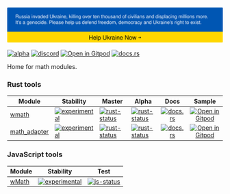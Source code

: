 [![Stand With Ukraine](https://raw.githubusercontent.com/vshymanskyy/StandWithUkraine/main/banner2-direct.svg)](https://stand-with-ukraine.pp.ua)
<!-- # Repository :: wMath -->

<!-- {{# generate.main_header{} #}} -->

[![alpha](https://img.shields.io/github/workflow/status/Wandalen/wMath/auto_merge_to_beta/alpha?label=alpha&logo=github)](https://github.com/Wandalen/wMath/actions/workflows/AutoMergeToBeta.yml)
[![discord](https://img.shields.io/discord/872391416519737405?color=eee&logo=discord&logoColor=eee&label=ask)](https://discord.gg/m3YfbXpUUY)
[![Open in Gitpod](https://raster.shields.io/static/v1?label=try&message=online&color=eee&logo=gitpod&logoColor=eee)](https://gitpod.io/#RUN_PATH=.,SAMPLE_FILE=sample%2Frust%2Fwmath_trivial_sample%2Fsrc%2Fmain.rs,RUN_POSTFIX=--example%20wmath_trivial_sample/https://github.com/Wandalen/wMath)
[![docs.rs](https://raster.shields.io/static/v1?label=docs&message=online&color=eee&logo=docsdotrs&logoColor=eee)](https://docs.rs/wmath)

Home for math modules.

<!-- {{# generate.modules_index{} #}} -->

### Rust tools

| Module | Stability | Master | Alpha | Docs | Sample |
|--------|-----------|--------|-------|:----:|:------:|
| [wmath](./module/rust/wmath) | [![experimental](https://raster.shields.io/static/v1?label=&message=experimental&color=orange)](https://github.com/emersion/stability-badges#experimental) | [![rust-status](https://img.shields.io/github/workflow/status/Wandalen/wMath/wmath?label=)](https://github.com/Wandalen/wMath/actions/workflows/ModulewMathPush.yml) | [![rust-status](https://img.shields.io/github/workflow/status/Wandalen/wMath/wmath/alpha?label=)](https://github.com/Wandalen/wMath/actions/workflows/ModulewMathPush.yml) | [![docs.rs](https://raster.shields.io/static/v1?label=&message=docs&color=eee)](https://docs.rs/wmath) | [![Open in Gitpod](https://raster.shields.io/static/v1?label=&message=try&color=eee)](https://gitpod.io/#RUN_PATH=.,SAMPLE_FILE=sample%2Frust%2Fwmath_trivial_sample%2Fsrc%2Fmain.rs,RUN_POSTFIX=--example%20wmath_trivial_sample/https://github.com/Wandalen/wMath) |
| [math_adapter](./module/rust/math_adapter) | [![experimental](https://raster.shields.io/static/v1?label=&message=experimental&color=orange)](https://github.com/emersion/stability-badges#experimental) | [![rust-status](https://img.shields.io/github/workflow/status/Wandalen/wMath/math_adapter?label=)](https://github.com/Wandalen/wMath/actions/workflows/ModuleMathAdapterPush.yml) | [![rust-status](https://img.shields.io/github/workflow/status/Wandalen/wMath/math_adapter/alpha?label=)](https://github.com/Wandalen/wMath/actions/workflows/ModuleMathAdapterPush.yml) | [![docs.rs](https://raster.shields.io/static/v1?label=&message=docs&color=eee)](https://docs.rs/math_adapter) | [![Open in Gitpod](https://raster.shields.io/static/v1?label=&message=try&color=eee)](https://gitpod.io/#RUN_PATH=.,SAMPLE_FILE=sample%2Frust%2Fmath_adapter_trivial_sample%2Fsrc%2Fmain.rs,RUN_POSTFIX=--example%20math_adapter_trivial_sample/https://github.com/Wandalen/wMath) |

<!-- {{# generate.js_modules_index{} #}} -->

### JavaScript tools

| Module | Stability | Test |
|--------|-----------|------|
| [wMath](./module/js/wMath) | [![experimental](https://raster.shields.io/static/v1?label=&message=experimental&color=orange)](https://github.com/emersion/stability-badges#experimental) | [![js-status](https://img.shields.io/github/workflow/status/Wandalen/wMath/js_publish?label=)](https://github.com/Wandalen/wMath/actions/workflows/StandardJsPublish.yml) |
